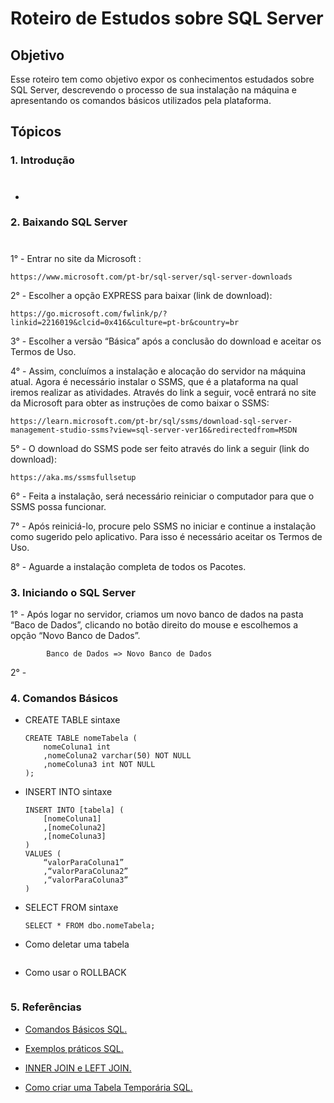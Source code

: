# Roteiro de Estudos sobre SQL Server

## Objetivo
Esse roteiro tem como objetivo expor os conhecimentos estudados sobre SQL Server, descrevendo o processo de sua instalação na máquina e apresentando os comandos básicos utilizados pela plataforma.
## Tópicos

### 1. Introdução
#
- 
### 2. Baixando SQL Server
#
1° - Entrar no site da Microsoft :
 ```
https://www.microsoft.com/pt-br/sql-server/sql-server-downloads    
 ```

2° - Escolher a opção EXPRESS para baixar (link de download): 
```
https://go.microsoft.com/fwlink/p/?linkid=2216019&clcid=0x416&culture=pt-br&country=br
```
3° - Escolher a versão “Básica” após a conclusão do download e aceitar os Termos de Uso.

4° - Assim, concluímos a instalação e alocação do servidor na máquina atual. Agora é necessário instalar o SSMS, que é a plataforma na qual iremos realizar as atividades. Através do link a seguir, você entrará no site da Microsoft para obter as instruções de como baixar o SSMS: 
```
https://learn.microsoft.com/pt-br/sql/ssms/download-sql-server-management-studio-ssms?view=sql-server-ver16&redirectedfrom=MSDN
````
5° - O download do SSMS pode ser feito através do link a seguir (link do download):
```
https://aka.ms/ssmsfullsetup
```
6° - Feita a instalação, será necessário reiniciar o computador para que o SSMS possa funcionar.

7° - Após reiniciá-lo, procure pelo SSMS no iniciar e continue a instalação como sugerido pelo aplicativo. Para isso é necessário aceitar os Termos de Uso.

8° - Aguarde a instalação completa de todos os Pacotes.

### 3. Iniciando o SQL Server

1° - Após logar no servidor, criamos um novo banco de dados na pasta “Baco de Dados”, clicando no botão direito do mouse e escolhemos a opção “Novo Banco de Dados”.

```
        Banco de Dados => Novo Banco de Dados
```
2° - 

  
### 4. Comandos Básicos
- CREATE TABLE sintaxe
    ```
    CREATE TABLE nomeTabela (  
        nomeColuna1 int
        ,nomeColuna2 varchar(50) NOT NULL 
        ,nomeColuna3 int NOT NULL 
    );
    ```

- INSERT INTO sintaxe 
    ```
    INSERT INTO [tabela] (
        [nomeColuna1]
        ,[nomeColuna2]
        ,[nomeColuna3]
    )
    VALUES (
        “valorParaColuna1”
        ,“valorParaColuna2”
        ,“valorParaColuna3”
    ) 
    ```
- SELECT FROM sintaxe
    ```
    SELECT * FROM dbo.nomeTabela;
    ```

- Como deletar uma tabela
  ```
  ```

- Como usar o ROLLBACK
  ```
  ```


### 5. Referências

- [Comandos Básicos SQL.](https://www.alura.com.br/artigos/como-utilizar-os-comandos-insert-select-update-e-delete-em-sql#:~:text=Para%20mudar%20dados%20de%20uma,sejam%20alteradas%20todas%20as%20linhas.)
  
- [Exemplos práticos SQL.](https://www.sqlshack.com/learn-sql-sql-script/)

- [INNER JOIN e LEFT JOIN.](https://www.sqlshack.com/learn-sql-inner-join-vs-left-join/)

- [Como criar uma Tabela Temporária SQL.](https://www.freecodecamp.org/news/sql-temp-table-how-to-create-a-temporary-sql-table/) 